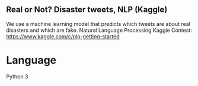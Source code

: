## Real or Not? Disaster tweets, NLP (Kaggle)

We use a machine learning model that predicts which tweets are about real disasters and which are fake. 
Natural Language Processing Kaggle Contest: https://www.kaggle.com/c/nlp-getting-started

# Language 
Python 3
